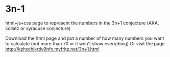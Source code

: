 # 3n-1
html+js+css page to represent the numbers in the 3n+1 conjecture (AKA. collatz or syracuse conjecture)


Download the html page and put a number of how many numbers you want to calculate (not more than 70 or it won't show everything)
Or visit the page http://kzhxchjkrtiv9nfx.myfritz.net/3n+1.html
